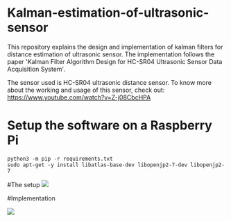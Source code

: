 # Kalman-estimation-of-ultrasonic-sensor
This repository explains the design and implementation of kalman filters for distance estimation of ultrasonic sensor. The implementation follows the paper 'Kalman Filter Algorithm Design for HC-SR04 Ultrasonic Sensor Data Acquisition System'. 

The sensor used is HC-SR04 ultrasonic distance sensor. To know more about the working and usage of this sensor, check out: https://www.youtube.com/watch?v=Z-j08CbcHPA 


# Setup the software on a Raspberry Pi
```
python3 -m pip -r requirements.txt
sudo apt-get -y install libatlas-base-dev libopenjp2-7-dev libopenjp2-7

```

#The setup 
![](Kalman_filter_setup.jpg)

#Implementation

![](kalman_estimation_gif.gif)


